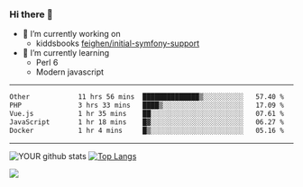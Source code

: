 ### Hi there 👋

- 🔭 I’m currently working on
  - kiddsbooks [feighen/initial-symfony-support](https://github.com/noondaysun/kiddsbooks.com/tree/feighen/initial-symfony-support)
- 🌱 I’m currently learning
  - Perl 6
  - Modern javascript

---
<!--START_SECTION:waka-->

```txt
Other            11 hrs 56 mins  ██████████████▒░░░░░░░░░░   57.40 %
PHP              3 hrs 33 mins   ████▒░░░░░░░░░░░░░░░░░░░░   17.09 %
Vue.js           1 hr 35 mins    ██░░░░░░░░░░░░░░░░░░░░░░░   07.61 %
JavaScript       1 hr 18 mins    █▓░░░░░░░░░░░░░░░░░░░░░░░   06.27 %
Docker           1 hr 4 mins     █▒░░░░░░░░░░░░░░░░░░░░░░░   05.16 %
```

<!--END_SECTION:waka-->
---
![YOUR github stats](https://github-readme-stats.vercel.app/api?username=noondaysun&show_icons=true&theme=onedark) [![Top Langs](https://github-readme-stats.vercel.app/api/top-langs/?username=noondaysun&layout=compact&theme=onedark)](https://github.com/anuraghazra/github-readme-stats)

[<img src="https://img.shields.io/badge/linkedin-%230077B5.svg?&style=for-the-badge&logo=linkedin&logoColor=white" />](https://www.linkedin.com/in/feighen-oosterbroek-9630a514a/)

<!--
**noondaysun/noondaysun** is a ✨ _special_ ✨ repository because its `README.md` (this file) appears on your GitHub profile.

Here are some ideas to get you started:

- 🔭 I’m currently working on ...
- 🌱 I’m currently learning ...
- 👯 I’m looking to collaborate on ...
- 🤔 I’m looking for help with ...
- 💬 Ask me about ...
- 📫 How to reach me: ...
- 😄 Pronouns: ...
- ⚡ Fun fact: ...
-->

